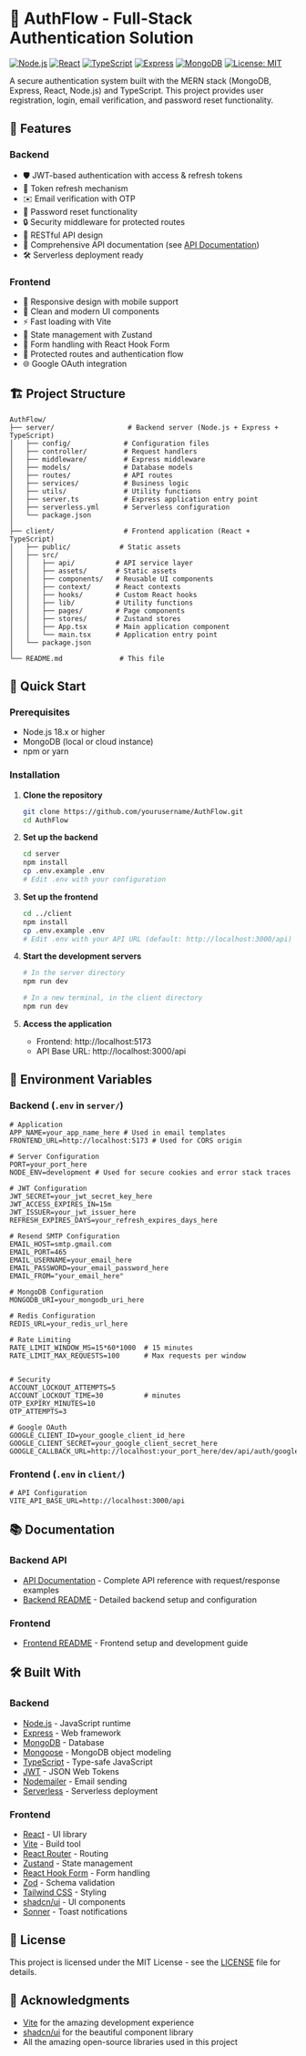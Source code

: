 # 🔐 AuthFlow - Full-Stack Authentication Solution

[![Node.js](https://img.shields.io/badge/Node.js-18.x-339933?logo=node.js)](https://nodejs.org/)
[![React](https://img.shields.io/badge/React-18.2.0-61DAFB?logo=react)](https://reactjs.org/)
[![TypeScript](https://img.shields.io/badge/TypeScript-5.0.0-3178C6?logo=typescript)](https://www.typescriptlang.org/)
[![Express](https://img.shields.io/badge/Express-4.18.2-000000?logo=express)](https://expressjs.com/)
[![MongoDB](https://img.shields.io/badge/MongoDB-6.0-47A248?logo=mongodb)](https://www.mongodb.com/)
[![License: MIT](https://img.shields.io/badge/License-MIT-yellow.svg)](https://opensource.org/licenses/MIT)

A secure authentication system built with the MERN stack (MongoDB, Express, React, Node.js) and TypeScript. This project provides user registration, login, email verification, and password reset functionality.

## 🌟 Features

### Backend
- 🛡️ JWT-based authentication with access & refresh tokens
- 🔄 Token refresh mechanism
- ✉️ Email verification with OTP
- 🔄 Password reset functionality
- 🔒 Security middleware for protected routes
- 🚀 RESTful API design
- 📝 Comprehensive API documentation (see [API Documentation](server/API_DOCUMENTATION.md))
- 🛠️ Serverless deployment ready

### Frontend
- 📱 Responsive design with mobile support
- 🎨 Clean and modern UI components
- ⚡ Fast loading with Vite
- 🔄 State management with Zustand
- 📝 Form handling with React Hook Form
- 🔐 Protected routes and authentication flow
- 🌐 Google OAuth integration

## 🏗️ Project Structure

```
AuthFlow/
├── server/                  # Backend server (Node.js + Express + TypeScript)
│   ├── config/             # Configuration files
│   ├── controller/         # Request handlers
│   ├── middleware/         # Express middleware
│   ├── models/             # Database models
│   ├── routes/             # API routes
│   ├── services/           # Business logic
│   ├── utils/              # Utility functions
│   ├── server.ts           # Express application entry point
│   ├── serverless.yml      # Serverless configuration
│   └── package.json
│
├── client/                 # Frontend application (React + TypeScript)
│   ├── public/            # Static assets
│   ├── src/
│   │   ├── api/          # API service layer
│   │   ├── assets/       # Static assets
│   │   ├── components/   # Reusable UI components
│   │   ├── context/      # React contexts
│   │   ├── hooks/        # Custom React hooks
│   │   ├── lib/          # Utility functions
│   │   ├── pages/        # Page components
│   │   ├── stores/       # Zustand stores
│   │   ├── App.tsx       # Main application component
│   │   └── main.tsx      # Application entry point
│   └── package.json
│
└── README.md              # This file
```

## 🚀 Quick Start

### Prerequisites

- Node.js 18.x or higher
- MongoDB (local or cloud instance)
- npm or yarn

### Installation

1. **Clone the repository**
   ```bash
   git clone https://github.com/yourusername/AuthFlow.git
   cd AuthFlow
   ```

2. **Set up the backend**
   ```bash
   cd server
   npm install
   cp .env.example .env
   # Edit .env with your configuration
   ```

3. **Set up the frontend**
   ```bash
   cd ../client
   npm install
   cp .env.example .env
   # Edit .env with your API URL (default: http://localhost:3000/api)
   ```

4. **Start the development servers**
   ```bash
   # In the server directory
   npm run dev
   
   # In a new terminal, in the client directory
   npm run dev
   ```

5. **Access the application**
   - Frontend: http://localhost:5173
   - API Base URL: http://localhost:3000/api

## 🔧 Environment Variables

### Backend (`.env` in `server/`)
```env
# Application
APP_NAME=your_app_name_here # Used in email templates
FRONTEND_URL=http://localhost:5173 # Used for CORS origin

# Server Configuration
PORT=your_port_here
NODE_ENV=development # Used for secure cookies and error stack traces

# JWT Configuration
JWT_SECRET=your_jwt_secret_key_here
JWT_ACCESS_EXPIRES_IN=15m
JWT_ISSUER=your_jwt_issuer_here
REFRESH_EXPIRES_DAYS=your_refresh_expires_days_here

# Resend SMTP Configuration
EMAIL_HOST=smtp.gmail.com
EMAIL_PORT=465
EMAIL_USERNAME=your_email_here
EMAIL_PASSWORD=your_email_password_here
EMAIL_FROM="your_email_here"

# MongoDB Configuration
MONGODB_URI=your_mongodb_uri_here

# Redis Configuration
REDIS_URL=your_redis_url_here

# Rate Limiting
RATE_LIMIT_WINDOW_MS=15*60*1000  # 15 minutes
RATE_LIMIT_MAX_REQUESTS=100      # Max requests per window


# Security
ACCOUNT_LOCKOUT_ATTEMPTS=5
ACCOUNT_LOCKOUT_TIME=30          # minutes
OTP_EXPIRY_MINUTES=10
OTP_ATTEMPTS=3

# Google OAuth
GOOGLE_CLIENT_ID=your_google_client_id_here
GOOGLE_CLIENT_SECRET=your_google_client_secret_here
GOOGLE_CALLBACK_URL=http://localhost:your_port_here/dev/api/auth/google/callback
```

### Frontend (`.env` in `client/`)
```env
# API Configuration
VITE_API_BASE_URL=http://localhost:3000/api
```

## 📚 Documentation

### Backend API
- [API Documentation](server/API_DOCUMENTATION.md) - Complete API reference with request/response examples
- [Backend README](server/README.md) - Detailed backend setup and configuration

### Frontend
- [Frontend README](client/README.md) - Frontend setup and development guide

## 🛠️ Built With

### Backend
- [Node.js](https://nodejs.org/) - JavaScript runtime
- [Express](https://expressjs.com/) - Web framework
- [MongoDB](https://www.mongodb.com/) - Database
- [Mongoose](https://mongoosejs.com/) - MongoDB object modeling
- [TypeScript](https://www.typescriptlang.org/) - Type-safe JavaScript
- [JWT](https://jwt.io/) - JSON Web Tokens
- [Nodemailer](https://nodemailer.com/) - Email sending
- [Serverless](https://www.serverless.com/) - Serverless deployment

### Frontend
- [React](https://reactjs.org/) - UI library
- [Vite](https://vitejs.dev/) - Build tool
- [React Router](https://reactrouter.com/) - Routing
- [Zustand](https://github.com/pmndrs/zustand) - State management
- [React Hook Form](https://react-hook-form.com/) - Form handling
- [Zod](https://zod.dev/) - Schema validation
- [Tailwind CSS](https://tailwindcss.com/) - Styling
- [shadcn/ui](https://ui.shadcn.com/) - UI components
- [Sonner](https://sonner.emilkowal.ski/) - Toast notifications

## 📄 License

This project is licensed under the MIT License - see the [LICENSE](LICENSE) file for details.

## 🙏 Acknowledgments

- [Vite](https://vitejs.dev/) for the amazing development experience
- [shadcn/ui](https://ui.shadcn.com/) for the beautiful component library
- All the amazing open-source libraries used in this project
